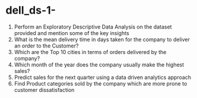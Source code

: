 # dell_ds-1-
1. Perform an Exploratory Descriptive Data Analysis on the dataset provided and mention some of
the key insights
2. What is the mean delivery time in days taken for the company to deliver an order to the
Customer?
3. Which are the Top 10 cities in terms of orders delivered by the company?
4. Which month of the year does the company usually make the highest sales?
5. Predict sales for the next quarter using a data driven analytics approach
6. Find Product categories sold by the company which are more prone to customer dissatisfaction
